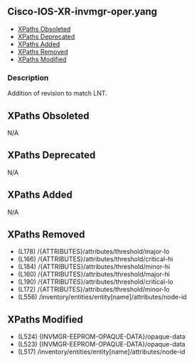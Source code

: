 ## Cisco-IOS-XR-invmgr-oper.yang

- [XPaths Obsoleted](#xpaths-obsoleted)
- [XPaths Deprecated](#xpaths-deprecated)
- [XPaths Added](#xpaths-added)
- [XPaths Removed](#xpaths-removed)
- [XPaths Modified](#xpaths-modified)

### Description

Addition of revision to match LNT.

## XPaths Obsoleted

N/A

## XPaths Deprecated

N/A

## XPaths Added

N/A

## XPaths Removed

- (L178)	/{ATTRIBUTES}/attributes/threshold/major-lo
- (L166)	/{ATTRIBUTES}/attributes/threshold/critical-hi
- (L184)	/{ATTRIBUTES}/attributes/threshold/minor-hi
- (L160)	/{ATTRIBUTES}/attributes/threshold/major-hi
- (L190)	/{ATTRIBUTES}/attributes/threshold/critical-lo
- (L172)	/{ATTRIBUTES}/attributes/threshold/minor-lo
- (L556)	/inventory/entities/entity[name]/attributes/node-id

## XPaths Modified

- (L524)	{INVMGR-EEPROM-OPAQUE-DATA}/opaque-data
- (L523)	{INVMGR-EEPROM-OPAQUE-DATA}/opaque-data
- (L517)	/inventory/entities/entity[name]/attributes/node-id

